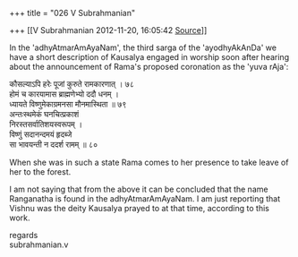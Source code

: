 +++
title = "026 V Subrahmanian"

+++
[[V Subrahmanian	2012-11-20, 16:05:42 [Source](https://groups.google.com/g/bvparishat/c/Mcanh-kMwKo)]]



In the 'adhyAtmarAmAyaNam', the third sarga of the 'ayodhyAkAnDa' we have a short description of Kausalya engaged in worship soon after hearing about the announcement of Rama's proposed coronation as the 'yuva rAja':  
  
कौसल्याऽपि हरेः पूजां कुरुते रामकारणात् । ७८  
होमं च कारयामास ब्राह्मणेभ्यो ददौ धनम् ।  
ध्यायते विष्णुमेकाग्रमनसा मौनमास्थिता ॥ ७९  
अन्तःस्थमेकं घनचित्प्रकाशं  
निरस्तसर्वातिशयस्वरूपम् ।  
विष्णुं सदानन्दमयं हृदब्जे  
सा भावयन्ती न ददर्श रामम् ॥ ८०  
  
When she was in such a state Rama comes to her presence to take leave of her to the forest.  
  
I am not saying that from the above it can be concluded that the name Ranganatha is found in the adhyAtmarAmAyaNam. I am just reporting that Vishnu was the deity Kausalya prayed to at that time, according to this work.  
  
regards  
subrahmanian.v  
  
  
  

